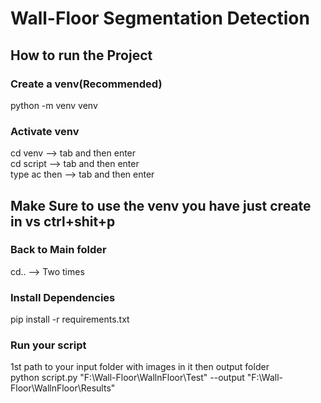 # Wall-Floor Segmentation Detection



## How to run the Project

### Create a venv(Recommended)
python -m venv venv

### Activate venv
cd venv  --> tab and then enter
<br>
cd script --> tab and then enter
<br>
type ac then  --> tab and then enter

## Make Sure to use the venv you have just create in vs ctrl+shit+p

### Back to Main folder 
cd.. --> Two times

### Install Dependencies 

pip install -r requirements.txt

### Run your script
1st path to your input folder with images in it then output folder
<br>
python script.py "F:\Wall-Floor\WallnFloor\Test" --output "F:\Wall-Floor\WallnFloor\Results"


